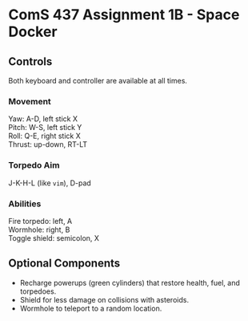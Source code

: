 # ComS 437 Assignment 1B - Space Docker

## Controls
Both keyboard and controller are available at all times.
### Movement
Yaw: A-D, left stick X  
Pitch: W-S, left stick Y  
Roll: Q-E, right stick X  
Thrust: up-down, RT-LT
### Torpedo Aim
J-K-H-L (like `vim`), D-pad
### Abilities
Fire torpedo: left, A  
Wormhole: right, B  
Toggle shield: semicolon, X

## Optional Components
* Recharge powerups (green cylinders) that restore health, fuel, and torpedoes.
* Shield for less damage on collisions with asteroids.
* Wormhole to teleport to a random location.
